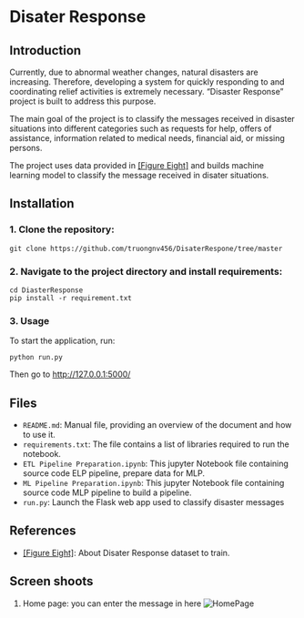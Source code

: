 # Disater Response 

## Introduction
Currently, due to abnormal weather changes, natural disasters are increasing. Therefore, developing a system for quickly responding to and coordinating relief activities is extremely necessary. “Disaster Response” project is built to address this purpose.

The main goal of the project is to classify the messages received in disaster situations into different categories such as requests for help, offers of assistance, information related to medical needs, financial aid, or missing persons.

The project uses data provided in [[Figure Eight]](https://www.appen.com/) and builds machine learning  model to classify the message received in disater situations.

## Installation
### 1. Clone the repository: 
    git clone https://github.com/truongnv456/DisaterRespone/tree/master
### 2. Navigate to the project directory and install requirements: 
    cd DiasterResponse
    pip install -r requirement.txt
### 3. Usage
To start the application, run:

    python run.py

Then go to http://127.0.0.1:5000/

## Files

- `README.md`: Manual file, providing an overview of the document and how to use it.
- `requirements.txt`: The file contains a list of libraries required to run the notebook.
- `ETL Pipeline Preparation.ipynb`: This jupyter Notebook file containing source code ELP pipeline, prepare data for MLP.
- `ML Pipeline Preparation.ipynb`: This jupyter Notebook file containing source code MLP pipeline to build a pipeline.
- `run.py`: Launch the Flask web app used to classify disaster messages

## References

- [[Figure Eight]](https://www.appen.com/): About Disater Response dataset to train.

## Screen shoots
1. Home page: you can enter the message in here
![HomePage](screenshot/home.png)

